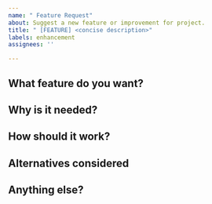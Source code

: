 ```yaml
---
name: " Feature Request"
about: Suggest a new feature or improvement for project.
title: " [FEATURE] <concise description>"
labels: enhancement
assignees: ''

---
```


## What feature do you want?

<!-- Clearly describe the feature or improvement. -->

## Why is it needed?

<!-- What problem does it solve? Who benefits? -->

## How should it work?

<!-- Outline expected behavior, UI/API changes, or workflow. -->

## Alternatives considered

<!-- List any alternative approaches you thought about, if any. -->

## Anything else?

<!-- Extra context, references, or sketches. -->
